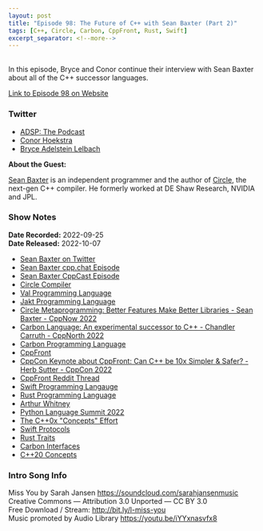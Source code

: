 ```yaml
---
layout: post
title: "Episode 98: The Future of C++ with Sean Baxter (Part 2)"
tags: [C++, Circle, Carbon, CppFront, Rust, Swift]
excerpt_separator: <!--more-->
---
```


<div id="buzzsprout-player-11457119"></div><script src="https://www.buzzsprout.com/1501960/11457119-episode-98-the-future-of-c-with-sean-baxter-part-2.js?container_id=buzzsprout-player-11457119&player=small" type="text/javascript" charset="utf-8"></script>

<br>In this episode, Bryce and Conor continue their interview with Sean Baxter about all of the C++ successor languages.
 
<!--more-->

[Link to Episode 98 on Website](https://adspthepodcast.com/2022/10/07/Episode-98.html)

### Twitter
 
* [ADSP: The Podcast](https://twitter.com/adspthepodcast) 
* [Conor Hoekstra](https://twitter.com/code_report)
* [Bryce Adelstein Lelbach](https://twitter.com/blelbach)

**About the Guest:**

[Sean Baxter](https://twitter.com/seanbax) is an independent programmer and the author of [Circle](https://www.circle-lang.org/), the next-gen C++ compiler. He formerly worked at DE Shaw Research, NVIDIA and JPL.

### Show Notes
 
**Date Recorded:** 2022-09-25 <br>
**Date Released:** 2022-10-07

* [Sean Baxter on Twitter](https://twitter.com/seanbax)
* [Sean Baxter cpp.chat Episode](https://cpp.chat/guests/sean_baxter/)
* [Sean Baxter CppCast Episode](https://cppcast.com/circle-language/)
* [Circle Compiler](https://www.circle-lang.org/)
* [Val Programming Language](https://www.val-lang.dev/)
* [Jakt Programming Language](https://github.com/SerenityOS/jakt)
* [Circle Metaprogramming: Better Features Make Better Libraries - Sean Baxter - CppNow 2022](https://www.youtube.com/watch?v=15j4bkipuAg)
* [Carbon Language: An experimental successor to C++ - Chandler Carruth - CppNorth 2022](https://www.youtube.com/watch?v=omrY53kbVoA)
* [Carbon Programming Language](https://github.com/carbon-language/carbon-lang)
* [CppFront](https://github.com/hsutter/cppfront)
* [CppCon Keynote about CppFront: Can C++ be 10x Simpler & Safer? - Herb Sutter - CppCon 2022](https://www.youtube.com/watch?v=ELeZAKCN4tY)
* [CppFront Reddit Thread](https://old.reddit.com/r/cpp/comments/xgcbt9/cppfront_herb_sutters_personal_experimental_c/)
* [Swift Programming Langauge](https://docs.swift.org/swift-book/index.html)
* [Rust Programming Language](https://www.rust-lang.org/)
* [Arthur Whitney](https://aplwiki.com/wiki/Arthur_Whitney)
* [Python Language Summit 2022](https://us.pycon.org/2022/events/language-summit/)
* [The C++0x "Concepts" Effort](https://arxiv.org/pdf/1201.0027.pdf)
* [Swift Protocols](https://docs.swift.org/swift-book/LanguageGuide/Protocols.html)
* [Rust Traits](https://doc.rust-lang.org/book/ch10-02-traits.html)
* [Carbon Interfaces](https://github.com/carbon-language/carbon-lang/blob/trunk/docs/design/generics/overview.md#interfaces)
* [C++20 Concepts](https://en.cppreference.com/w/cpp/language/constraints)

### Intro Song Info
 
Miss You by Sarah Jansen https://soundcloud.com/sarahjansenmusic<br>
Creative Commons — Attribution 3.0 Unported — CC BY 3.0<br>
Free Download / Stream: http://bit.ly/l-miss-you<br>
Music promoted by Audio Library https://youtu.be/iYYxnasvfx8<br>
